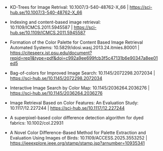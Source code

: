 - KD-Trees for Image Retrival: 10.1007/3-540-48762-X_66 | https://sci-hub.se/10.1007/3-540-48762-X_66

- Indexing and content-based image retrieval: 10.1109/ICMCS.2011.5945587 | https://sci-hub.se/10.1109/ICMCS.2011.5945587

- Formation of the Color Palette for Content Based Image Retrieval Automated Systems: 10.5829/idosi.wasj.2013.24.itmies.80001 | https://citeseerx.ist.psu.edu/document?repid=rep1&type=pdf&doi=c992a9ee699fcb3f5c47131b6e90347a8ee01ed5

- Bag-of-colors for Improved Image Search: 10.1145/2072298.2072034 | https://sci-hub.se/10.1145/2072298.2072034

- Interactive Image Search by Color Map: 10.1145/2036264.2036276 | https://sci-hub.se/10.1145/2036264.2036276

- Image Retrieval Based on Color Features: An Evaluation Study: 10.1117/12.227244 | https://sci-hub.se/10.1117/12.227244

- A superpixel-based color difference detection algorithm for dyed fabrics: 10.1002/col.22931 

- A Novel Color Difference-Based Method for Palette Extraction and Evaluation Using Images of Birds: 10.1109/ACCESS.2025.3553252 | https://ieeexplore.ieee.org/stamp/stamp.jsp?arnumber=10935341